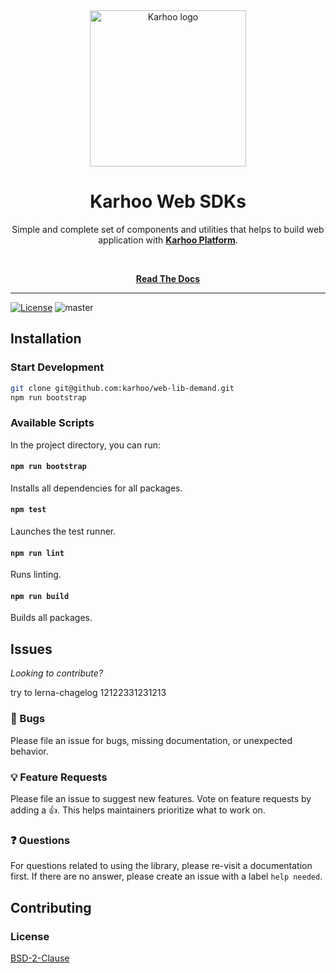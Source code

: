 <div align="center">
<a href="https://karhoo.com">
  <img
    alt="Karhoo logo"
    width="250px"
    src="https://cdn.karhoo.com/s/images/logos/karhoo_logo.png"
  />
</a>

<h1>Karhoo Web SDKs</h1>

Simple and complete set of components and utilities that helps to build web application with [**Karhoo Platform**](https://karhoo.com/).

<br />

[**Read The Docs**](https://developer.karhoo.com/docs/using-web-traveller)

</div>

<hr />

[![License](https://img.shields.io/badge/License-BSD%202--Clause-orange.svg)](https://opensource.org/licenses/BSD-2-Clause)
![master](https://github.com/karhoo/web-lib-demand/workflows/master/badge.svg)

## Installation

### Start Development

```sh
git clone git@github.com:karhoo/web-lib-demand.git
npm run bootstrap
```

### Available Scripts

In the project directory, you can run:

#### `npm run bootstrap`

Installs all dependencies for all packages.

#### `npm test`

Launches the test runner.

#### `npm run lint`

Runs linting.

#### `npm run build`

Builds all packages.

## Issues

_Looking to contribute?_

try to lerna-chagelog 12122331231213

### 🐛 Bugs

Please file an issue for bugs, missing documentation, or unexpected behavior.

### 💡 Feature Requests

Please file an issue to suggest new features. Vote on feature requests by adding
a 👍. This helps maintainers prioritize what to work on.

### ❓ Questions

For questions related to using the library, please re-visit a documentation first. If there are no answer, please create an issue with a label `help needed`.

## Contributing

### License

[BSD-2-Clause](./LICENSE)
